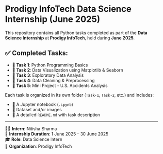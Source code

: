 # Prodigy InfoTech Data Science Internship (June 2025)

This repository contains all Python tasks completed as part of the **Data Science Internship** at **Prodigy InfoTech**, held during **June 2025**.

## ✅ Completed Tasks:

- 🔹 **Task 1**: Python Programming Basics
- 🔹 **Task 2**: Data Visualization using Matplotlib & Seaborn
- 🔹 **Task 3**: Exploratory Data Analysis
- 🔹 **Task 4**: Data Cleaning & Preprocessing
- 🔹 **Task 5**: Mini Project - U.S. Accidents Analysis

Each task is organized in its own folder (`Task-1`, `Task-2`, etc.) and includes:
- 📄 A Jupyter notebook (`.ipynb`)
- 📁 Dataset and/or images
- 📘 A detailed `README.md` with task description

---

👩‍💻 **Intern**: Nitisha Sharma  
📅 **Internship Duration**: 1 June 2025 – 30 June 2025  
🎓 **Role**: Data Science Intern  
🏢 **Organization**: Prodigy InfoTech
